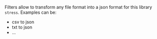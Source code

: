 Filters allow to transform any file format into a json format for this library `stress`.
Examples can be:
- csv to json
- txt to json
- ... 